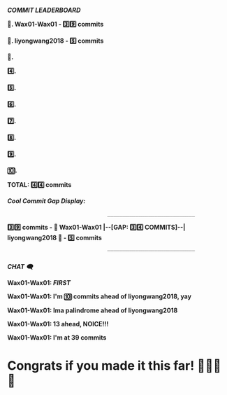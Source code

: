 **_COMMIT LEADERBOARD_**

**🥇. Wax01-Wax01 - 3️⃣9️⃣ commits**

**🥈. liyongwang2018 - 5️⃣ commits**

**🥉.**

**4️⃣.**

**5️⃣.**

**6️⃣.**

**7️⃣.**

**8️⃣.**

**9️⃣.**

**🔟.**

**TOTAL: 4️⃣4️⃣ commits**

**_Cool Commit Gap Display:_**

                                    ____________________________

**3️⃣9️⃣ commits - 🥇 Wax01-Wax01 |--[GAP: 3️⃣4️⃣ COMMITS]--| liyongwang2018 🥈 - 5️⃣ commits**
 
                                    ‾‾‾‾‾‾‾‾‾‾‾‾‾‾‾‾‾‾‾‾‾‾‾‾‾‾‾‾

_**CHAT 🗨️**_

**Wax01-Wax01: _FIRST_**

**Wax01-Wax01: I'm 🔟 commits ahead of liyongwang2018, yay**

**Wax01-Wax01: Ima palindrome ahead of liyongwang2018**

**Wax01-Wax01: 13 ahead, NOICE!!!**

**Wax01-Wax01: I'm at 39 commits**

# Congrats if you made it this far! 💎🎉🚀🌟